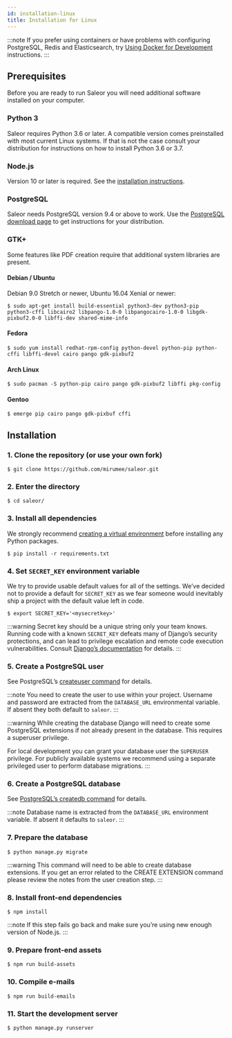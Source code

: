 ```yaml
---
id: installation-linux
title: Installation for Linux
---
```


:::note
If you prefer using containers or have problems with configuring PostgreSQL, Redis and Elasticsearch, try [Using Docker for Development](/docs/customization/docker) instructions.
:::

## Prerequisites

Before you are ready to run Saleor you will need additional software installed on your computer.

### Python 3

Saleor requires Python 3.6 or later. A compatible version comes preinstalled with most current Linux systems. If that is not the case consult your distribution for instructions on how to install Python 3.6 or 3.7.

### Node.js

Version 10 or later is required. See the [installation instructions](https://nodejs.org/en/download/package-manager/).

### PostgreSQL

Saleor needs PostgreSQL version 9.4 or above to work. Use the [PostgreSQL download page](https://www.postgresql.org/download/) to get instructions for your distribution.

### GTK+

Some features like PDF creation require that additional system libraries are present.

#### Debian / Ubuntu

Debian 9.0 Stretch or newer, Ubuntu 16.04 Xenial or newer:

```shell-session
$ sudo apt-get install build-essential python3-dev python3-pip python3-cffi libcairo2 libpango-1.0-0 libpangocairo-1.0-0 libgdk-pixbuf2.0-0 libffi-dev shared-mime-info
```

#### Fedora

```shell-session
$ sudo yum install redhat-rpm-config python-devel python-pip python-cffi libffi-devel cairo pango gdk-pixbuf2
```

#### Arch Linux

```shell-session
$ sudo pacman -S python-pip cairo pango gdk-pixbuf2 libffi pkg-config
```

#### Gentoo

```shell-session
$ emerge pip cairo pango gdk-pixbuf cffi
```

## Installation

### 1. Clone the repository (or use your own fork)

```shell-session
$ git clone https://github.com/mirumee/saleor.git
```

### 2. Enter the directory

```shell-session
$ cd saleor/
```

### 3. Install all dependencies

We strongly recommend [creating a virtual environment](https://docs.python.org/3/tutorial/venv.html) before installing any Python packages.

```shell-session
$ pip install -r requirements.txt
```

### 4. Set `SECRET_KEY` environment variable

We try to provide usable default values for all of the settings. We’ve decided not to provide a default for `SECRET_KEY` as we fear someone would inevitably ship a project with the default value left in code.

```shell-session
$ export SECRET_KEY='<mysecretkey>'
```

:::warning
Secret key should be a unique string only your team knows. Running code with a known `SECRET_KEY` defeats many of Django’s security protections, and can lead to privilege escalation and remote code execution vulnerabilities. Consult [Django’s documentation](https://docs.djangoproject.com/en/1.11/ref/settings/#secret-key) for details.
:::

### 5. Create a PostgreSQL user

See PostgreSQL’s [createuser command](https://www.postgresql.org/docs/current/static/app-createuser.html) for details.

:::note
You need to create the user to use within your project. Username and password are extracted from the `DATABASE_URL` environmental variable. If absent they both default to `saleor`.
:::

:::warning
While creating the database Django will need to create some PostgreSQL extensions if not already present in the database. This requires a superuser privilege.

For local development you can grant your database user the `SUPERUSER` privilege. For publicly available systems we recommend using a separate privileged user to perform database migrations.
:::

### 6. Create a PostgreSQL database

See [PostgreSQL’s createdb command](https://www.postgresql.org/docs/current/static/app-createdb.html) for details.

:::note
Database name is extracted from the `DATABASE_URL` environment variable. If absent it defaults to `saleor`.
:::

### 7. Prepare the database

```shell-session
$ python manage.py migrate
```

:::warning
This command will need to be able to create database extensions. If you get an error related to the CREATE EXTENSION command please review the notes from the user creation step.
:::

### 8. Install front-end dependencies

```shell-session
$ npm install
```

:::note
If this step fails go back and make sure you’re using new enough version of Node.js.
:::

### 9. Prepare front-end assets

```shell-session
$ npm run build-assets
```

### 10. Compile e-mails

```shell-session
$ npm run build-emails
```

### 11. Start the development server

```shell-session
$ python manage.py runserver
```
